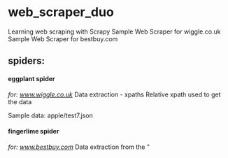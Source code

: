 # web_scraper_duo
Learning web scraping with Scrapy
Sample Web Scraper for wiggle.co.uk
Sample Web Scraper for bestbuy.com


## spiders:

#### eggplant spider
*for: www.wiggle.co.uk*
Data extraction - xpaths
Relative xpath used to get the data


Sample data: apple/test7.json

#### fingerlime spider
*for: www.bestbuy.com*
Data extraction from the "<script/>" element.
Chompjs used to get convert contents of the "<script/>" tag from a string to a python list. Then, json data from the list is being extracted.

- Sample data: apple/test_bb_5.json
- dependancies: chompjs

